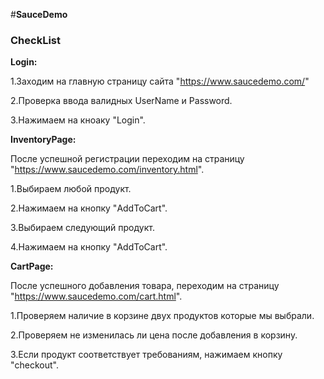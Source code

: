 #**SauceDemo**

### **CheckList**

**Login:**

1.Заходим на главную страницу сайта 
"https://www.saucedemo.com/"

2.Проверка ввода валидных UserName и Password.

3.Нажимаем на кноаку "Login".

**InventoryPage:**

После успешной регистрации переходим на страницу 
"https://www.saucedemo.com/inventory.html".

1.Выбираем любой продукт.

2.Нажимаем на кнопку "AddToCart".

3.Выбираем следующий продукт.

4.Нажимаем на кнопку "AddToCart".

**CartPage:**

После успешного добавления товара, переходим на страницу "https://www.saucedemo.com/cart.html".

1.Проверяем наличие в корзине двух продуктов которые мы выбрали.

2.Проверяем не изменилась ли цена после добавления в корзину.

3.Если продукт соответствует требованиям, нажимаем кнопку "checkout".
